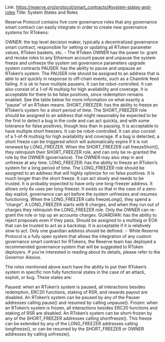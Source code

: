 Link: https://reserve.org/protocol/smart_contracts/#system-states-and-roles
Title: System States and Roles

Reserve Protocol contains five core governance roles that any governance smart contract can easily integrate in order to create new governance systems for RTokens:

OWNER: the top level decision maker, typically a decentralized governance smart contract, responsible for setting or updating all RToken parameter values, RToken baskets, etc. - The RToken OWNER has the power to:
grant and revoke roles to any Ethereum account
pause and unpause the system
freeze and unfreeze the system
set governance parameters
upgrade system contracts
PAUSER: has the ability to pause and unpause an RToken’s system. The PAUSER role should be assigned to an address that is able to act quickly in response to off-chain events, such as a Chainlink feed failing. It is ok to have multiple pausers. It can be robot-controlled. It can also consist of a 1-of-N multisig for high availability and coverage. It is acceptable for there to be false positives, since redemption remains enabled. See the table below for more information on what exactly a “pause” of an RToken means.
SHORT_FREEZER: has the ability to freeze an RToken’s system for a short period of time. The SHORT_FREEZER role should be assigned to an address that might reasonably be expected to be the first to detect a bug in the code and can act quickly, and with some tolerance for false positives, though less than in pausing. It is acceptable to have multiple short freezers. It can be robot-controlled. It can also consist of a 1-of-N multisig for high availability and coverage. If a bug is detected, a short freeze can be triggered which will automatically expire if it is not renewed by LONG_FREEZER.
When the SHORT_FREEZER call freezeShort(), they relinquish their SHORT_FREEZER role, and can only be re-granted the role by the OWNER (governance). The OWNER may also step in and unfreeze at any time.
LONG_FREEZER: has the ability to freeze an RToken’s system for a long period of time. The LONG_FREEZER role should be assigned to an address that will highly optimize for no false positives. It is much longer than the short freeze. It can act slowly and needs to be trusted. It is probably expected to have only one long-freezer address. It allows only 6x uses per long-freezer. It exists so that in the case of a zero-day exploit, governance can act before the system unfreezes and resumes functioning.
When the LONG_FREEZER calls freezeLong(), they spend a “charge”. A LONG_FREEZER starts with 6 charges, and when they run out of charges they relinquish the LONG_FREEZER role. Only the OWNER can re-grant the role or top up an accounts charges.
GUARDIAN: has the ability to reject proposals even if they pass. Should be assigned to a multisig or EOA that can be trusted to act as a backstop. It is acceptable if it is relatively slow to act. Only one guardian address should be defined.
💡 While Reserve Protocol is a fully open system that allows the integration of any custom governance smart contract for RTokens, the Reserve team has deployed a recommended governance system that will be suggested to RToken deployers. If you’re interested in reading about its details, please refer to the Governor Alexios.

The roles mentioned above each have the ability to put their RToken’s system in specific non fully functional states in the case of an attack, exploit, or bug. These states are:

Paused: when an RToken’s system is paused, all interactions besides redemption, ERC20 functions, staking of RSR, and rewards payout are disabled. An RToken’s system can be paused by any of the Pauser addresses calling pause() and resumed by calling unpause().
Frozen: when an RToken’s system is frozen, all interactions besides ERC20 functions and staking of RSR are disabled. An RToken’s system can be short-frozen by any of the SHORT_FREEZER addresses calling shortfreeze(). This freeze can be extended by any of the LONG_FREEZER addresses calling longfreeze(), or can be resumed by the SHORT_FREEZER or OWNER addresses by calling unfreeze().
